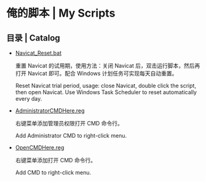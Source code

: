 # 俺的脚本 | My Scripts

## 目录 | Catalog

* [Navicat_Reset.bat](./Navicat_Reset.bat) 
  
  重置 Navicat 的试用期，使用方法：关闭 Navicat 后，双击运行脚本，然后再打开 Navicat 即可。配合 Windows 计划任务可实现每天自动重置。

  Reset Navicat trial period, usage: close Navicat, double click the script, then open Navicat. Use Windows Task Scheduler to reset automatically every day.

* [AdministratorCMDHere.reg](./AdministratorCMDHere.reg) 
  
  右键菜单添加管理员权限打开 CMD 命令行。
  
  Add Administrator CMD to right-click menu.
  
* [OpenCMDHere.reg](./OpenCMDHere.reg) 
  
  右键菜单添加打开 CMD 命令行。
  
  Add CMD to right-click menu.


